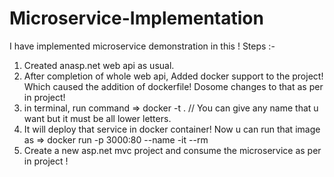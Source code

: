 # Microservice-Implementation


I have implemented microservice demonstration in this !
Steps :-
  1. Created anasp.net web api as usual.
  2. After completion of whole web api, Added docker support to the project! Which caused the addition of dockerfile! Dosome changes to that as per in project!
  3. in terminal, run command => docker -t <microservicename> . // You can give any name that u want but it must be all lower letters.
  4. It will deploy that service in docker container! Now u can run that image as =>
          docker run -p 3000:80 --name -it --rm <ContainerName> <microservicename>
  5. Create a new asp.net mvc project and consume the microservice as per in project !
